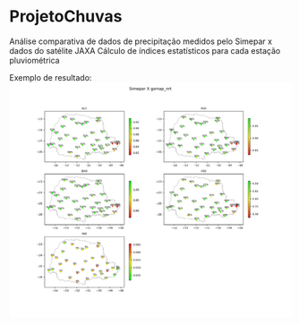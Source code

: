 # ProjetoChuvas
Análise comparativa de dados de precipitação medidos pelo Simepar x dados do satélite JAXA
Cálculo de índices estatísticos para cada estação pluviométrica

Exemplo de resultado:
![alt text](https://github.com/anaccbecker/ProjetoChuvas/blob/master/img/indices.jpg?raw=true)
